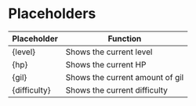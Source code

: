 # Placeholders
|Placeholder|Function|
|--|--|
|{level}|Shows the current level|
|{hp}|Shows the current HP|
|{gil}|Shows the current amount of gil|
|{difficulty}|Shows the current difficulty|
